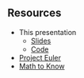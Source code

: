 ##  Resources

* This presentation
  * [Slides](https://github.com/atomaka/ruby-project-euler-talk)
  * [Code](https://github.com/atomaka/euler-presentation-code)
* [Project Euler](https://projecteuler.net)
* [Math to Know](http://www.quora.com/What-are-the-top-10-things-to-know-to-solve-Project-Euler-problems)
